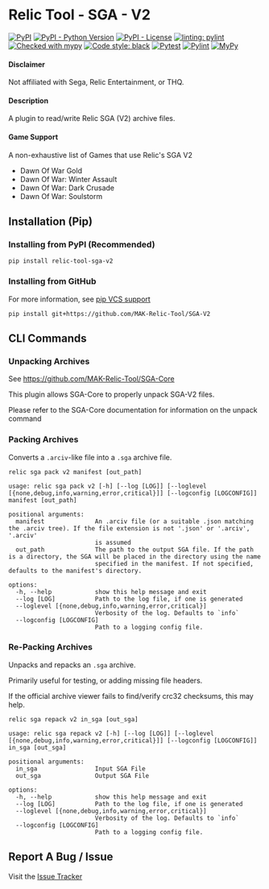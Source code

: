 # Relic Tool - SGA - V2
[![PyPI](https://img.shields.io/pypi/v/relic-tool-sga-v2)](https://pypi.org/project/relic-tool-sga-v2/)
[![PyPI - Python Version](https://img.shields.io/pypi/v/relic-tool-sga-v2)](https://www.python.org/downloads/)
[![PyPI - License](https://img.shields.io/pypi/l/relic-tool-sga-v2)](https://github.com/MAK-Relic-Tool/Relic-Tool-SGA-V2/blob/main/LICENSE.txt)
[![linting: pylint](https://img.shields.io/badge/linting-pylint-yellowgreen)](https://github.com/PyCQA/pylint)
[![Checked with mypy](http://www.mypy-lang.org/static/mypy_badge.svg)](http://mypy-lang.org/)
[![Code style: black](https://img.shields.io/badge/code%20style-black-000000.svg)](https://github.com/psf/black)
[![Pytest](https://github.com/MAK-Relic-Tool/Relic-Tool-SGA-V2/actions/workflows/pytest.yml/badge.svg)](https://github.com/MAK-Relic-Tool/Relic-Tool-SGA-V2/actions/workflows/pytest.yml)
[![Pylint](https://github.com/MAK-Relic-Tool/Relic-Tool-SGA-V2/actions/workflows/pylint.yml/badge.svg)](https://github.com/MAK-Relic-Tool/Relic-Tool-SGA-V2/actions/workflows/pylint.yml)
[![MyPy](https://github.com/MAK-Relic-Tool/Relic-Tool-SGA-V2/actions/workflows/mypy.yml/badge.svg)](https://github.com/MAK-Relic-Tool/Relic-Tool-SGA-V2/actions/workflows/mypy.yml)
#### Disclaimer
Not affiliated with Sega, Relic Entertainment, or THQ.
#### Description
A plugin to read/write Relic SGA (V2) archive files.
#### Game Support
A non-exhaustive list of Games that use Relic's SGA V2
- Dawn Of War Gold
- Dawn Of War: Winter Assault
- Dawn Of War: Dark Crusade
- Dawn Of War: Soulstorm

## Installation (Pip)
### Installing from PyPI (Recommended)
```
pip install relic-tool-sga-v2
```
### Installing from GitHub
For more information, see [pip VCS support](https://pip.pypa.io/en/stable/topics/vcs-support/#git)
```
pip install git+https://github.com/MAK-Relic-Tool/SGA-V2
```
## CLI Commands
### Unpacking Archives
See https://github.com/MAK-Relic-Tool/SGA-Core

This plugin allows SGA-Core to properly unpack SGA-V2 files.

Please refer to the SGA-Core documentation for information on the unpack command


### Packing Archives
Converts a `.arciv`-like file into a `.sga` archive file.
```
relic sga pack v2 manifest [out_path]
```
```
usage: relic sga pack v2 [-h] [--log [LOG]] [--loglevel [{none,debug,info,warning,error,critical}]] [--logconfig [LOGCONFIG]] manifest [out_path]

positional arguments:
  manifest              An .arciv file (or a suitable .json matching the .arciv tree). If the file extension is not '.json' or '.arciv', '.arciv'  
                        is assumed
  out_path              The path to the output SGA file. If the path is a directory, the SGA will be placed in the directory using the name        
                        specified in the manifest. If not specified, defaults to the manifest's directory.

options:
  -h, --help            show this help message and exit
  --log [LOG]           Path to the log file, if one is generated
  --loglevel [{none,debug,info,warning,error,critical}]
                        Verbosity of the log. Defaults to `info`
  --logconfig [LOGCONFIG]
                        Path to a logging config file.
```
### Re-Packing Archives
Unpacks and repacks an `.sga` archive.

Primarily useful for testing, or adding missing file headers.

If the official archive viewer fails to find/verify crc32 checksums, this may help.

```
relic sga repack v2 in_sga [out_sga]
```
```
usage: relic sga repack v2 [-h] [--log [LOG]] [--loglevel [{none,debug,info,warning,error,critical}]] [--logconfig [LOGCONFIG]] in_sga [out_sga]

positional arguments:
  in_sga                Input SGA File
  out_sga               Output SGA File

options:
  -h, --help            show this help message and exit
  --log [LOG]           Path to the log file, if one is generated
  --loglevel [{none,debug,info,warning,error,critical}]
                        Verbosity of the log. Defaults to `info`
  --logconfig [LOGCONFIG]
                        Path to a logging config file.
```



## Report A Bug / Issue
Visit the [Issue Tracker](https://github.com/MAK-Relic-Tool/Issue-Tracker/issues)
